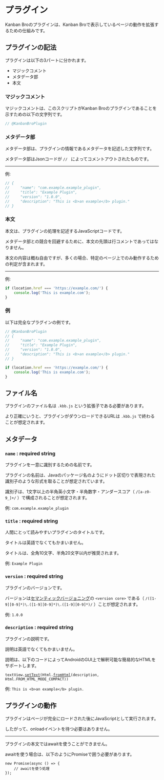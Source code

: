 # プラグイン

Kanban Broのプラグインは、Kanban Broで表示しているページの動作を拡張するための仕組みです。

## プラグインの記法

プラグインは以下の3パートに分かれます。

- マジックコメント
- メタデータ部
- 本文

### マジックコメント

マジックコメントは、このスクリプトがKanban Broのプラグインであることを示すための以下の文字列です。

```javascript
// @KanbanBroPlugin
```

### メタデータ部

メタデータ部は、プラグインの情報であるメタデータを記述した文字列です。

メタデータ部はJsonコードが `// ` によってコメントアウトされたものです。

---

例:

```javascript
// {
//     "name": "com.example.example_plugin",
//     "title": "Example Plugin",
//     "version": "1.0.0",
//     "description": "This is <b>an example</b> plugin."
// }
```

### 本文

本文は、プラグインの処理を記述するJavaScriptコードです。

メタデータ部との競合を回避するために、本文の先頭は行コメントであってはなりません。

本文の内容は概ね自由ですが、多くの場合、特定のページ上でのみ動作するための判定が含まれます。

---

例:

```javascript
if (location.href === 'https://example.com/') {
    console.log('This is example.com');
}
```

### 例

以下は完全なプラグインの例です。

```javascript
// @KanbanBroPlugin
// {
//     "name": "com.example.example_plugin",
//     "title": "Example Plugin",
//     "version": "1.0.0",
//     "description": "This is <b>an example</b> plugin."
// }

if (location.href === 'https://example.com/') {
    console.log('This is example.com');
}
```

## ファイル名

プラグインのファイル名は `.kbb.js` という拡張子である必要があります。

より正確にいうと、プラグインがダウンロードできるURLは `.kbb.js` で終わることが想定されます。

## メタデータ

### `name` : required string

プラグインを一意に識別するための名前です。

プラグインの名前は、Javaのパッケージ名のようにドット区切りで表現された識別子のような形式を取ることが想定されています。

識別子は、1文字以上の半角英小文字・半角数字・アンダースコア（ `/[a-z0-9_]+/` ）で構成されることが想定されます。

例: `com.example.example_plugin`

### `title` : required string

人間にとって読みやすいプラグインのタイトルです。

タイトルは英語でなくてもかまいません。

タイトルは、全角10文字、半角20文字以内が推奨されます。

例: `Example Plugin`

### `version` : required string

プラグインのバージョンです。

バージョンは[セマンティックバージョニング](https://semver.org/)の `<version core>` である（ `/([1-9][0-9]*)\.([1-9][0-9]*)\.([1-9][0-9]*)/` ）ことが想定されます。

例: `1.0.0`

### `description` : required string

プラグインの説明です。

説明は英語でなくてもかまいません。

説明は、以下のコードによってAndroidのGUI上で解釈可能な簡易的なHTMLをサポートします。

<code>textView.<a href="https://developer.android.com/reference/android/widget/TextView#setText(int)">setText</a>(Html.<a href="https://developer.android.com/reference/android/text/Html#fromHtml(java.lang.String,%20int)">fromHtml</a>(description, Html.FROM_HTML_MODE_COMPACT))</code>

例: `This is <b>an example</b> plugin.`

## プラグインの動作

プラグインはページが完全にロードされた後にJavaScriptとして実行されます。

したがって、onloadイベントを待つ必要はありません。

---

プラグインの本文ではawaitを使うことができません。

awaitを使う場合は、以下のようにPromiseで囲う必要があります。

```
new Promise(async () => {
    // awaitを使う処理
});
```
